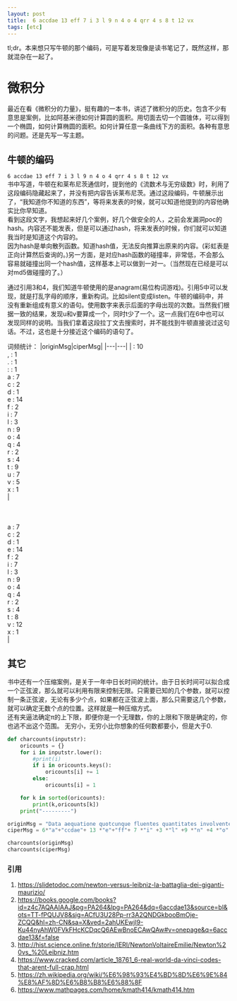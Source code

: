 ```yaml
---
layout: post
title:  6 accdae 13 eff 7 i 3 l 9 n 4 o 4 qrr 4 s 8 t 12 vx
tags: [etc]
---
```


tl;dr。本来想只写牛顿的那个编码，可是写着发现像是读书笔记了，既然这样，那就混杂在一起了。

# 微积分
最近在看《微积分的力量》，挺有趣的一本书，讲述了微积分的历史。包含不少有意思是案例，比如阿基米德如何计算圆的面积。用切面去切一个圆锥体，可以得到一个椭圆，如何计算椭圆的面积。如何计算任意一条曲线下方的面积。各种有意思的问题。还是先写一写主题。

## 牛顿的编码
`6 accdae 13 eff 7 i 3 l 9 n 4 o 4 qrr 4 s 8 t 12 vx`  
书中写道，牛顿在和莱布尼茨通信时，提到他的《流数术与无穷级数》时，利用了这段编码隐藏起来了，并没有把内容告诉莱布尼茨。通过这段编码，牛顿展示出了，“我知道你不知道的东西”，等将来发表的时候，就可以知道他提到的内容他确实比你早知道。  
看到这段文字，我想起来好几个案例，好几个做安全的人，之前会发漏洞poc的hash。内容还不能发表，但是可以通过hash，将来发表的时候，你们就可以知道我当时是知道这个内容的。  
因为hash是单向散列函数。知道hash值，无法反向推算出原来的内容。(彩虹表是正向计算然后查询的。)另一方面，是对应hash函数的碰撞率，非常低，不会那么容易就碰撞出同一个hash值，这样基本上可以做到一对一。（当然现在已经是可以对md5做碰撞的了。） 

通过引用3和4，我们知道牛顿使用的是anagram(易位构词游戏)。引用5中可以发现，就是打乱字母的顺序，重新构词。比如silent变成listen。牛顿的编码中，并没有重新组成有意义的语句。使用数字来表示后面的字母出现的次数。当然我们根据一致的结果，发现u和v要算成一个，同时t少了一个。这一点我们在6中也可以发现同样的说明。当我们拿着这段拉丁文去搜索时，并不能找到牛顿直接说过这句话。不过，这也是十分接近这个编码的语句了。

词频统计：
|originMsg|ciperMsg|
|---|---|
|  : 10 <br>, : 1 <br>. : 1 <br>: : 1 <br>a : 7 <br>c : 2 <br>d : 1 <br>e : 14 <br>f : 2 <br>i : 7 <br>l : 3 <br>n : 9 <br>o : 4 <br>q : 4 <br>r : 2 <br>s : 4 <br>t : 9 <br>u : 7 <br>v : 5 <br>x : 1 <br>|<br><br><br><br>a : 7 <br>c : 2 <br>d : 1 <br>e : 14 <br>f : 2 <br>i : 7 <br>l : 3 <br>n : 9 <br>o : 4 <br>q : 4 <br>r : 2 <br>s : 4 <br>t : 8 <br>v : 12 <br>x : 1 <br>|

## 其它
书中还有一个压缩案例，是关于一年中日长时间的统计。由于日长时间可以拟合成一个正弦波，那么就可以利用有限来控制无限。只需要已知的几个参数，就可以控制一条正弦波，无论有多少个点，如果都在正弦波上面，那么只需要这几个参数，就可以确定无数个点的位置。这样就是一种压缩方式。  
还有夹逼法确定π的上下限，即便你是一个无理数，你的上限和下限是确定的，你也逃不出这个范围。 
无穷小，无穷小比你想象的任何数都要小，但是大于0.


```python
def charcounts(inputstr):
	oricounts = {}
	for i in inputstr.lower():
		#print(i)
		if i in oricounts.keys():
			oricounts[i] += 1
		else:
			oricounts[i] = 1

	for k in sorted(oricounts):
		print(k,oricounts[k])
	print("---------")

originMsg = "Data aequatione quotcunque fluentes quantitates involvente, fluxiones invenire: et vice versa."
ciperMsg = 6*"a"+"ccdae"+ 13 *"e"+"ff"+ 7 *"i" +3 *"l" +9 *"n" +4 *"o" +4 *"q"+"rr" +4 *"s" +8 *"t" +12 *"v"+"x"

charcounts(originMsg)
charcounts(ciperMsg)

```
### 引用
1. https://slidetodoc.com/newton-versus-leibniz-la-battaglia-dei-giganti-maurizio/
2. https://books.google.com/books?id=z4c7AQAAIAAJ&pg=PA264&lpg=PA264&dq=6accdae13&source=bl&ots=TT-fPQUJV8&sig=ACfU3U28Pp-rr3A2QNDGkbooBmOje-ZCQQ&hl=zh-CN&sa=X&ved=2ahUKEwjI9-Ku44nyAhW0FVkFHcKCDqcQ6AEwBnoECAwQAw#v=onepage&q=6accdae13&f=false
3. http://hist.science.online.fr/storie/IERI/NewtonVoltaireEmilie/Newton%20vs_%20Leibniz.htm
4. https://www.cracked.com/article_18761_6-real-world-da-vinci-codes-that-arent-full-crap.html
5. https://zh.wikipedia.org/wiki/%E6%98%93%E4%BD%8D%E6%9E%84%E8%AF%8D%E6%B8%B8%E6%88%8F
6. https://www.mathpages.com/home/kmath414/kmath414.htm
